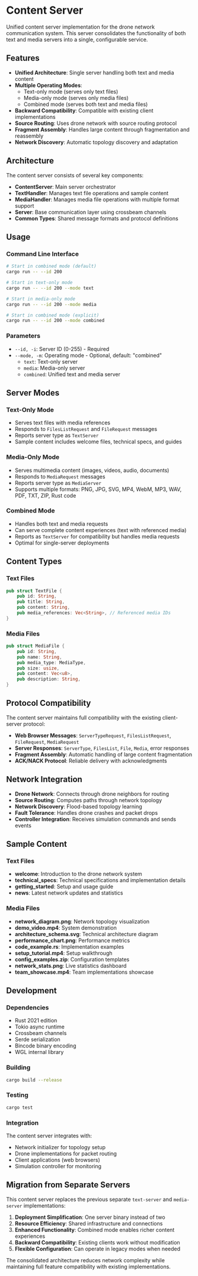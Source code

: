 # Content Server

Unified content server implementation for the drone network communication system. This server consolidates the functionality of both text and media servers into a single, configurable service.

## Features

- **Unified Architecture**: Single server handling both text and media content
- **Multiple Operating Modes**: 
  - Text-only mode (serves only text files)
  - Media-only mode (serves only media files)  
  - Combined mode (serves both text and media files)
- **Backward Compatibility**: Compatible with existing client implementations
- **Source Routing**: Uses drone network with source routing protocol
- **Fragment Assembly**: Handles large content through fragmentation and reassembly
- **Network Discovery**: Automatic topology discovery and adaptation

## Architecture

The content server consists of several key components:

- **ContentServer**: Main server orchestrator
- **TextHandler**: Manages text file operations and sample content
- **MediaHandler**: Manages media file operations with multiple format support
- **Server**: Base communication layer using crossbeam channels
- **Common Types**: Shared message formats and protocol definitions

## Usage

### Command Line Interface

```bash
# Start in combined mode (default)
cargo run -- --id 200

# Start in text-only mode
cargo run -- --id 200 --mode text

# Start in media-only mode  
cargo run -- --id 200 --mode media

# Start in combined mode (explicit)
cargo run -- --id 200 --mode combined
```

### Parameters

- `--id, -i`: Server ID (0-255) - Required
- `--mode, -m`: Operating mode - Optional, default: "combined"
  - `text`: Text-only server
  - `media`: Media-only server
  - `combined`: Unified text and media server

## Server Modes

### Text-Only Mode
- Serves text files with media references
- Responds to `FilesListRequest` and `FileRequest` messages
- Reports server type as `TextServer`
- Sample content includes welcome files, technical specs, and guides

### Media-Only Mode  
- Serves multimedia content (images, videos, audio, documents)
- Responds to `MediaRequest` messages
- Reports server type as `MediaServer`
- Supports multiple formats: PNG, JPG, SVG, MP4, WebM, MP3, WAV, PDF, TXT, ZIP, Rust code

### Combined Mode
- Handles both text and media requests
- Can serve complete content experiences (text with referenced media)
- Reports as `TextServer` for compatibility but handles media requests
- Optimal for single-server deployments

## Content Types

### Text Files
```rust
pub struct TextFile {
    pub id: String,
    pub title: String,
    pub content: String,
    pub media_references: Vec<String>, // Referenced media IDs
}
```

### Media Files
```rust
pub struct MediaFile {
    pub id: String,
    pub name: String,
    pub media_type: MediaType,
    pub size: usize,
    pub content: Vec<u8>,
    pub description: String,
}
```

## Protocol Compatibility

The content server maintains full compatibility with the existing client-server protocol:

- **Web Browser Messages**: `ServerTypeRequest`, `FilesListRequest`, `FileRequest`, `MediaRequest`
- **Server Responses**: `ServerType`, `FilesList`, `File`, `Media`, error responses
- **Fragment Assembly**: Automatic handling of large content fragmentation
- **ACK/NACK Protocol**: Reliable delivery with acknowledgments

## Network Integration

- **Drone Network**: Connects through drone neighbors for routing
- **Source Routing**: Computes paths through network topology
- **Network Discovery**: Flood-based topology learning
- **Fault Tolerance**: Handles drone crashes and packet drops
- **Controller Integration**: Receives simulation commands and sends events

## Sample Content

### Text Files
- **welcome**: Introduction to the drone network system
- **technical_specs**: Technical specifications and implementation details
- **getting_started**: Setup and usage guide
- **news**: Latest network updates and statistics

### Media Files
- **network_diagram.png**: Network topology visualization
- **demo_video.mp4**: System demonstration
- **architecture_schema.svg**: Technical architecture diagram
- **performance_chart.png**: Performance metrics
- **code_example.rs**: Implementation examples
- **setup_tutorial.mp4**: Setup walkthrough
- **config_examples.zip**: Configuration templates
- **network_stats.png**: Live statistics dashboard
- **team_showcase.mp4**: Team implementations showcase

## Development

### Dependencies
- Rust 2021 edition
- Tokio async runtime
- Crossbeam channels
- Serde serialization
- Bincode binary encoding
- WGL internal library

### Building
```bash
cargo build --release
```

### Testing
```bash
cargo test
```

### Integration
The content server integrates with:
- Network initializer for topology setup
- Drone implementations for packet routing
- Client applications (web browsers)
- Simulation controller for monitoring

## Migration from Separate Servers

This content server replaces the previous separate `text-server` and `media-server` implementations:

1. **Deployment Simplification**: One server binary instead of two
2. **Resource Efficiency**: Shared infrastructure and connections
3. **Enhanced Functionality**: Combined mode enables richer content experiences
4. **Backward Compatibility**: Existing clients work without modification
5. **Flexible Configuration**: Can operate in legacy modes when needed

The consolidated architecture reduces network complexity while maintaining full feature compatibility with existing implementations.
